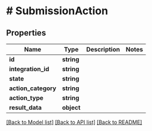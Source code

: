 # # SubmissionAction

## Properties

Name | Type | Description | Notes
------------ | ------------- | ------------- | -------------
**id** | **string** |  |
**integration_id** | **string** |  |
**state** | **string** |  |
**action_category** | **string** |  |
**action_type** | **string** |  |
**result_data** | **object** |  |

[[Back to Model list]](../../README.md#models) [[Back to API list]](../../README.md#endpoints) [[Back to README]](../../README.md)
